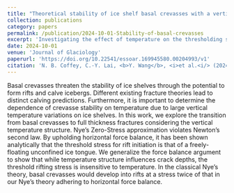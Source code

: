 ```yaml
---
title: "Theoretical stability of ice shelf basal crevasses with a vertical temperature profile"
collection: publications
category: papers
permalink: /publication/2024-10-01-Stability-of-basal-crevasses
excerpt: 'Investigating the effect of temperature on the thresholding stress that can destabilize the basal crevasses to form rifts.'
date: 2024-10-01
venue: 'Journal of Glaciology'
paperurl: 'https://doi.org/10.22541/essoar.169945580.00204993/v1'
citation: 'N. B. Coffey, C.-Y. Lai, <b>Y. Wang</b>, <i>et al.<i/> (2024). &quot;Theoretical stability of ice shelf basal crevasses with a vertical temperature profile.&quot; <i>Accepted at Journal of Glaciology</i>.'
---
```


Basal crevasses threaten the stability of ice shelves through the potential to form rifts and calve icebergs. Different existing fracture theories lead to distinct calving predictions. Furthermore, it is important to determine the dependence of crevasse stability on temperature due to large vertical temperature variations on ice shelves. In this work, we explore the transition from basal crevasses to full thickness fractures considering the vertical temperature structure. Nye’s Zero-Stress approximation violates Newton’s second law. By upholding horizontal force balance, it has been shown analytically that the threshold stress for rift initiation is that of a freely- floating unconfined ice tongue. We generalize the force balance argument to show that while temperature structure influences crack depths, the threshold rifting stress is insensitive to temperature. In the classical Nye’s theory, basal crevasses would develop into rifts at a stress twice of that in our Nye’s theory adhering to horizontal force balance.
